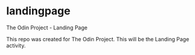 # landingpage
The Odin Project - Landing Page

This repo was created for The Odin Project. This will be the Landing Page activity.
